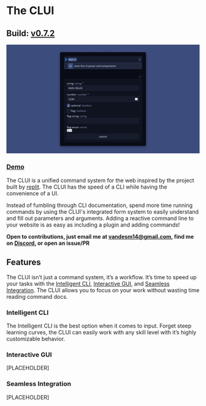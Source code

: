 # The CLUI
## Build: [v0.7.2](CHANGELOG.md)

![](clui-cover.png)

### [Demo](https://vandesm14.github.io/clui/)

The CLUI is a unified command system for the web inspired by the project built by [replit](https://docs.replit.com/misc/clui). The CLUI has the speed of a CLI while having the convenience of a UI.

Instead of fumbling through CLI documentation, spend more time running commands by using the CLUI's integrated form system to easily understand and fill out parameters and arguments. Adding a reactive command line to your website is as easy as including a plugin and adding commands!

**Open to contributions, just email me at vandesm14@gmail.com, find me on [Discord](https://respdev.com/discord), or open an issue/PR**

## Features

The CLUI isn’t just a command system, it’s a workflow. It’s time to speed up your tasks with the [Intelligent CLI](#intelligent-cli), [Interactive GUI](#interactive-gui), and [Seamless Integration](#seamless-integration). The CLUI allows you to focus on your work without wasting time reading command docs.

### Intelligent CLI

The Intelligent CLI is the best option when it comes to input. Forget steep learning curves, the CLUI can easily work with any skill level with it’s highly customizable behavior.

### Interactive GUI

[PLACEHOLDER]

### Seamless Integration

[PLACEHOLDER]